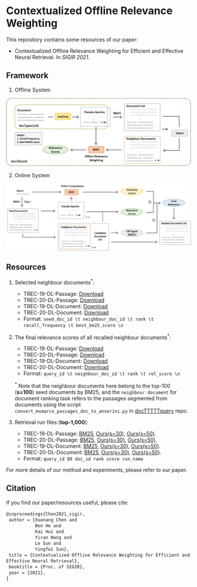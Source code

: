 # Contextualized Offline Relevance Weighting
This repository contains some resources of our paper:
- Contextualized Offline Relevance Weighting for Efficient and Effective Neural Retrieval. In *SIGIR 2021*.

## Framework
1. Offline System

![image](https://github.com/cxa-unique/offline-relevance-weighting/blob/main/offline_system.jpg)

2. Online System

![image](https://github.com/cxa-unique/offline-relevance-weighting/blob/main/online_system.jpg)

## Resources
1. Selected neighbour documents<sup>*</sup>: 
   * TREC-19-DL-Passage: [Download](https://drive.google.com/file/d/1HeDNMc_g6-yPey9t8ZIe83cqj6cy30RZ/view?usp=sharing)
   * TREC-20-DL-Passage: [Download](https://drive.google.com/file/d/1UDVDMTNjdfBdW5-Yc2Il3fb-4XBrTIQD/view?usp=sharing)
   * TREC-19-DL-Document: [Download](https://drive.google.com/file/d/1UcPctPsa80CuK3oFl_sILG-qLD7bgoQO/view?usp=sharing)
   * TREC-20-DL-Document: [Download](https://drive.google.com/file/d/1Z7wZYOnGFLtTE8nyIZPYXcfOWGEywufP/view?usp=sharing)
   * Format: `seed_doc_id \t neighbour_doc_id \t rank \t recall_frequency \t best_bm25_score \n`
2. The final relevance scores of all recalled neighbour documents<sup>*</sup>:
   * TREC-19-DL-Passage: [Download](https://drive.google.com/file/d/1yYtk5vOoCDYGRQPYOjWvn2X_VvL7R6W5/view?usp=sharing)
   * TREC-20-DL-Passage: [Download](https://drive.google.com/file/d/1S9CPnwrhy7ddemnTnhqEtS2VUdva8riS/view?usp=sharing)
   * TREC-19-DL-Document: [Download](https://drive.google.com/file/d/1VEumyY7VSsj5ebWvPcOIcS_7ug4yJv-I/view?usp=sharing)
   * TREC-20-DL-Document: [Download](https://drive.google.com/file/d/1zLyi3b1BNzDW3GnyiX-niQBt7eSdgxJJ/view?usp=sharing)
   * Format: `query_id \t neighbour_doc_id \t rank \t rel_score \n`
   
   <sup>*</sup> Note that the neighbour documents here belong to the 
   top-100 (**s=100**) seed documents by BM25, and the `neighbour document` for 
   document ranking task refers to the passages segmented from documents
   using the script `convert_msmarco_passages_doc_to_anserini.py` in 
   [docTTTTTquery](https://github.com/castorini/docTTTTTquery) repo.
3. Retrieval run files (**top-1,000**):
   * TREC-19-DL-Passage: [BM25](https://drive.google.com/file/d/1_AyvVVbcGesSwg98ULcvi1QByRBATO9i/view?usp=sharing), 
   [Ours(s=30)](https://drive.google.com/file/d/1IlrbgscRpxefcEpNSegImDpfZlTSsnWm/view?usp=sharing), 
   [Ours(s=50)](https://drive.google.com/file/d/17M-CJd5G6fcqQ1DodnYKzNhlzuD4tNSA/view?usp=sharing).
   * TREC-20-DL-Passage: [BM25](https://drive.google.com/file/d/1zPqTqWEjD9WbAo40WOFznfJNlpjq57Ud/view?usp=sharing), 
   [Ours(s=30)](https://drive.google.com/file/d/1BK9NG7_bPw_6HD3rxLrNxxnFKRuFvJ04/view?usp=sharing), 
   [Ours(s=50)](https://drive.google.com/file/d/1pEeGQXeEXLvNnxtyN9iVtwaEyARSUhvq/view?usp=sharing).
   * TREC-19-DL-Document: [BM25](https://drive.google.com/file/d/1LyVmDVDUg9Zd6cUKYx35uZ_4-GlMQehz/view?usp=sharing), 
   [Ours(s=30)](https://drive.google.com/file/d/1KCBYBX5X6R190eJIMT2G3VqL9zgpFrli/view?usp=sharing), 
   [Ours(s=50)](https://drive.google.com/file/d/1wu-uBhaiJ0iJD9Bl9Hu8CRnd427hyRP9/view?usp=sharing).
   * TREC-20-DL-Document: [BM25](https://drive.google.com/file/d/1FW9mlM6Sfro7cwdiRKp-kd7SmpFxW4Gi/view?usp=sharing), 
   [Ours(s=30)](https://drive.google.com/file/d/1k0ET2ehcAlhqhl1MZfOkal7rJvIKlAuN/view?usp=sharing), 
   [Ours(s=50)](https://drive.google.com/file/d/1F7URsZLxek9dK7r8DPydx3LoQfz9FbWq/view?usp=sharing).
   * Format: `query_id Q0 doc_id rank score run_name`
   
For more details of our method and experiments, please refer to our paper.

## Citation
If you find our paper/resources useful, please cite: 
```
@inproceedings{Chen2021_sigir,
 author = {Xuanang Chen and
           Ben He and
           Kai Hui and
           Yiran Wang and
           Le Sun and
           Yingfei Sun},
 title = {Contextualized Offline Relevance Weighting for Efficient and Effective Neural Retrieval},
 booktitle = {Proc. of SIGIR},
 year = {2021},
}
```
